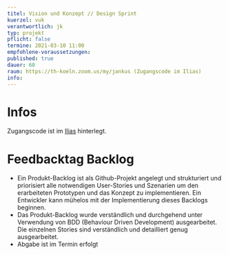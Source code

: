 ```yaml
---
titel: Vision und Konzept // Design Sprint
kuerzel: vuk
verantwortlich: jk
typ: projekt
pflicht: false
termine: 2021-03-10 11:00
empfohlene-voraussetzungen: 
published: true
dauer: 60
raum: https://th-koeln.zoom.us/my/jankus (Zugangscode im Ilias)
info: 
---
```


# Infos

Zugangscode ist im [Ilias](https://ilias.th-koeln.de/goto.php?target=fold_1658174&client_id=ILIAS_FH_Koeln) hinterlegt.

# Feedbacktag Backlog

- Ein Produkt-Backlog ist als Github-Projekt angelegt und strukturiert und priorisiert alle notwendigen User-Stories und Szenarien um den erarbeiteten Prototypen und das Konzept zu implementieren. Ein Entwickler kann mühelos mit der Implementierung dieses Backlogs beginnen.
- Das Produkt-Backlog wurde verständlich und durchgehend unter Verwendung von BDD (Behaviour Driven Development) ausgearbeitet. Die einzelnen Stories sind verständlich und detailliert genug ausgearbeitet.
- Abgabe ist im Termin erfolgt
